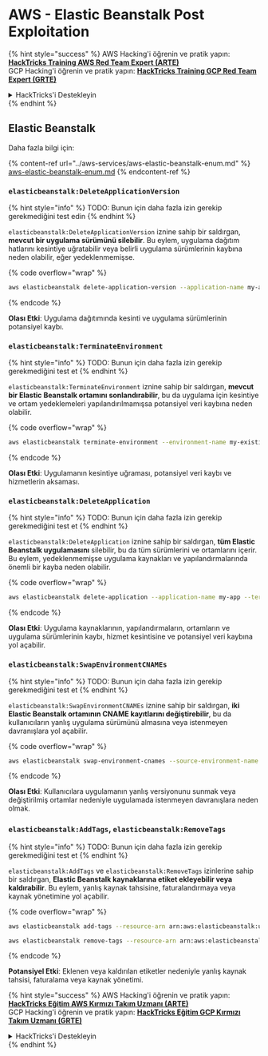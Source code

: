 # AWS - Elastic Beanstalk Post Exploitation

{% hint style="success" %}
AWS Hacking'i öğrenin ve pratik yapın:<img src="../../../.gitbook/assets/image (1) (1) (1).png" alt="" data-size="line">[**HackTricks Training AWS Red Team Expert (ARTE)**](https://training.hacktricks.xyz/courses/arte)<img src="../../../.gitbook/assets/image (1) (1) (1).png" alt="" data-size="line">\
GCP Hacking'i öğrenin ve pratik yapın: <img src="../../../.gitbook/assets/image (2).png" alt="" data-size="line">[**HackTricks Training GCP Red Team Expert (GRTE)**<img src="../../../.gitbook/assets/image (2).png" alt="" data-size="line">](https://training.hacktricks.xyz/courses/grte)

<details>

<summary>HackTricks'i Destekleyin</summary>

* [**abonelik planlarını**](https://github.com/sponsors/carlospolop) kontrol edin!
* **💬 [**Discord grubuna**](https://discord.gg/hRep4RUj7f) veya [**telegram grubuna**](https://t.me/peass) katılın ya da **Twitter'da** 🐦 [**@hacktricks\_live**](https://twitter.com/hacktricks_live)**'i takip edin.**
* **Hacking ipuçlarını paylaşmak için** [**HackTricks**](https://github.com/carlospolop/hacktricks) ve [**HackTricks Cloud**](https://github.com/carlospolop/hacktricks-cloud) github reposuna PR gönderin.

</details>
{% endhint %}

## Elastic Beanstalk

Daha fazla bilgi için:

{% content-ref url="../aws-services/aws-elastic-beanstalk-enum.md" %}
[aws-elastic-beanstalk-enum.md](../aws-services/aws-elastic-beanstalk-enum.md)
{% endcontent-ref %}

### `elasticbeanstalk:DeleteApplicationVersion`

{% hint style="info" %}
TODO: Bunun için daha fazla izin gerekip gerekmediğini test edin
{% endhint %}

`elasticbeanstalk:DeleteApplicationVersion` iznine sahip bir saldırgan, **mevcut bir uygulama sürümünü silebilir**. Bu eylem, uygulama dağıtım hatlarını kesintiye uğratabilir veya belirli uygulama sürümlerinin kaybına neden olabilir, eğer yedeklenmemişse. 

{% code overflow="wrap" %}
```bash
aws elasticbeanstalk delete-application-version --application-name my-app --version-label my-version
```
{% endcode %}

**Olası Etki**: Uygulama dağıtımında kesinti ve uygulama sürümlerinin potansiyel kaybı.

### `elasticbeanstalk:TerminateEnvironment`

{% hint style="info" %}
TODO: Bunun için daha fazla izin gerekip gerekmediğini test et
{% endhint %}

`elasticbeanstalk:TerminateEnvironment` iznine sahip bir saldırgan, **mevcut bir Elastic Beanstalk ortamını sonlandırabilir**, bu da uygulama için kesintiye ve ortam yedeklemeleri yapılandırılmamışsa potansiyel veri kaybına neden olabilir.

{% code overflow="wrap" %}
```bash
aws elasticbeanstalk terminate-environment --environment-name my-existing-env
```
{% endcode %}

**Olası Etki**: Uygulamanın kesintiye uğraması, potansiyel veri kaybı ve hizmetlerin aksaması.

### `elasticbeanstalk:DeleteApplication`

{% hint style="info" %}
TODO: Bunun için daha fazla izin gerekip gerekmediğini test et
{% endhint %}

`elasticbeanstalk:DeleteApplication` iznine sahip bir saldırgan, **tüm Elastic Beanstalk uygulamasını** silebilir, bu da tüm sürümlerini ve ortamlarını içerir. Bu eylem, yedeklenmemişse uygulama kaynakları ve yapılandırmalarında önemli bir kayba neden olabilir.

{% code overflow="wrap" %}
```bash
aws elasticbeanstalk delete-application --application-name my-app --terminate-env-by-force
```
{% endcode %}

**Olası Etki**: Uygulama kaynaklarının, yapılandırmaların, ortamların ve uygulama sürümlerinin kaybı, hizmet kesintisine ve potansiyel veri kaybına yol açabilir.

### `elasticbeanstalk:SwapEnvironmentCNAMEs`

{% hint style="info" %}
TODO: Bunun için daha fazla izin gerekip gerekmediğini test et
{% endhint %}

`elasticbeanstalk:SwapEnvironmentCNAMEs` iznine sahip bir saldırgan, **iki Elastic Beanstalk ortamının CNAME kayıtlarını değiştirebilir**, bu da kullanıcıların yanlış uygulama sürümünü almasına veya istenmeyen davranışlara yol açabilir.

{% code overflow="wrap" %}
```bash
aws elasticbeanstalk swap-environment-cnames --source-environment-name my-env-1 --destination-environment-name my-env-2
```
{% endcode %}

**Olası Etki**: Kullanıcılara uygulamanın yanlış versiyonunu sunmak veya değiştirilmiş ortamlar nedeniyle uygulamada istenmeyen davranışlara neden olmak.

### `elasticbeanstalk:AddTags`, `elasticbeanstalk:RemoveTags`

{% hint style="info" %}
TODO: Bunun için daha fazla izin gerekip gerekmediğini test et
{% endhint %}

`elasticbeanstalk:AddTags` ve `elasticbeanstalk:RemoveTags` izinlerine sahip bir saldırgan, **Elastic Beanstalk kaynaklarına etiket ekleyebilir veya kaldırabilir**. Bu eylem, yanlış kaynak tahsisine, faturalandırmaya veya kaynak yönetimine yol açabilir.

{% code overflow="wrap" %}
```bash
aws elasticbeanstalk add-tags --resource-arn arn:aws:elasticbeanstalk:us-west-2:123456789012:environment/my-app/my-env --tags Key=MaliciousTag,Value=1

aws elasticbeanstalk remove-tags --resource-arn arn:aws:elasticbeanstalk:us-west-2:123456789012:environment/my-app/my-env --tag-keys MaliciousTag
```
{% endcode %}

**Potansiyel Etki**: Eklenen veya kaldırılan etiketler nedeniyle yanlış kaynak tahsisi, faturalama veya kaynak yönetimi.

{% hint style="success" %}
AWS Hacking'i öğrenin ve pratik yapın:<img src="../../../.gitbook/assets/image (1) (1) (1).png" alt="" data-size="line">[**HackTricks Eğitim AWS Kırmızı Takım Uzmanı (ARTE)**](https://training.hacktricks.xyz/courses/arte)<img src="../../../.gitbook/assets/image (1) (1) (1).png" alt="" data-size="line">\
GCP Hacking'i öğrenin ve pratik yapın: <img src="../../../.gitbook/assets/image (2).png" alt="" data-size="line">[**HackTricks Eğitim GCP Kırmızı Takım Uzmanı (GRTE)**<img src="../../../.gitbook/assets/image (2).png" alt="" data-size="line">](https://training.hacktricks.xyz/courses/grte)

<details>

<summary>HackTricks'i Destekleyin</summary>

* [**abonelik planlarını**](https://github.com/sponsors/carlospolop) kontrol edin!
* **💬 [**Discord grubuna**](https://discord.gg/hRep4RUj7f) veya [**telegram grubuna**](https://t.me/peass) katılın ya da **Twitter'da** 🐦 [**@hacktricks\_live**](https://twitter.com/hacktricks_live)**'i takip edin.**
* **Hacking ipuçlarını paylaşmak için** [**HackTricks**](https://github.com/carlospolop/hacktricks) ve [**HackTricks Cloud**](https://github.com/carlospolop/hacktricks-cloud) github reposuna PR gönderin.

</details>
{% endhint %}
